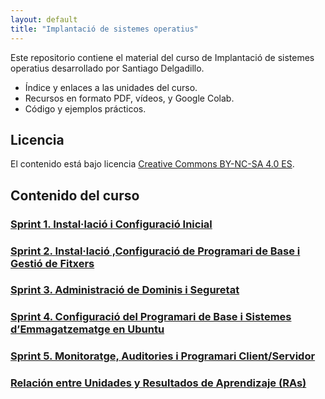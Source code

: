 ```yaml
---
layout: default
title: "Implantació de sistemes operatius"
---
```


Este repositorio contiene el material del curso de Implantació de sistemes operatius desarrollado por Santiago Delgadillo.

- Índice y enlaces a las unidades del curso.
- Recursos en formato PDF, vídeos, y Google Colab.
- Código y ejemplos prácticos.

## Licencia

El contenido está bajo licencia [Creative Commons BY-NC-SA 4.0 ES](LICENSE.md).

## Contenido del curso

### [Sprint 1. Instal·lació i Configuració Inicial](SP1/SP1.md)  
### [Sprint 2. Instal·lació ,Configuració de Programari de Base i Gestió de Fitxers](SP2/SP2.md)  
### [Sprint 3. Administració de Dominis i Seguretat](SP3/SP3.md)
### [Sprint 4. Configuració del Programari de Base i Sistemes d’Emmagatzematge en Ubuntu](SP4/SP4.md)  
### [Sprint 5. Monitoratge, Auditories i Programari Client/Servidor](SP5/SP5.md)  

### [Relación entre Unidades y Resultados de Aprendizaje (RAs)](ras.md)  

 

